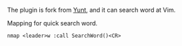 The plugin is fork from [Yunt](http://my.opera.com/yunt/blog/show.dml/304842), and it can search word at Vim.

Mapping for quick search word.

	nmap <leader>w :call SearchWord()<CR>

